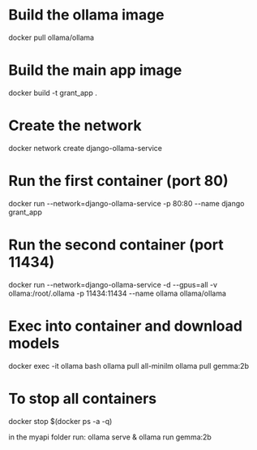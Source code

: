 # Build the ollama image
docker pull ollama/ollama

# Build the main app image
docker build -t grant_app .

# Create the network
docker network create django-ollama-service

# Run the first container (port 80)
docker run --network=django-ollama-service -p 80:80 --name django grant_app

# Run the second container (port 11434)
docker run --network=django-ollama-service -d --gpus=all -v ollama:/root/.ollama -p 11434:11434 --name ollama ollama/ollama

# Exec into container and download models
docker exec -it ollama bash
ollama pull all-minilm
ollama pull gemma:2b

# To stop all containers
docker stop $(docker ps -a -q)

in the myapi folder run:
ollama serve & ollama run gemma:2b